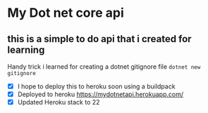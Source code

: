 # My Dot net core api
## this is a simple to do api that i created for learning 

Handy trick i learned for creating a dotnet gitignore file 
```dotnet new gitignore```

- [x] I hope to deploy this to heroku soon using a buildpack
- [x] Deployed to heroku https://mydotnetapi.herokuapp.com/
- [x] Updated Heroku stack to 22

